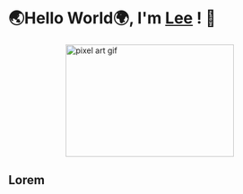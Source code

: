 # 🌏Hello World🌍, I'm [Lee](https://ludacris2g.github.io/) ! 🗿

<div style="display: flex; justify-content: center; width: 100%;">
  <img src="https://64.media.tumblr.com/4c989428ba947bc4966e07e76d36bd28/118ec01107834a73-07/s1280x1920/fdb109b146e112c17776b4198d1fa61396b951e0.gifv" alt="pixel art gif" style="width: 300px; height: 200px;">
</div>

## Lorem
